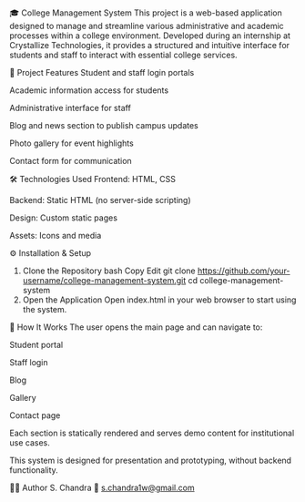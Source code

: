 🎓 College Management System
This project is a web-based application designed to manage and streamline various administrative and academic processes within a college environment. Developed during an internship at Crystallize Technologies, it provides a structured and intuitive interface for students and staff to interact with essential college services.

📌 Project Features
Student and staff login portals

Academic information access for students

Administrative interface for staff

Blog and news section to publish campus updates

Photo gallery for event highlights

Contact form for communication

🛠️ Technologies Used
Frontend: HTML, CSS

Backend: Static HTML (no server-side scripting)

Design: Custom static pages

Assets: Icons and media

⚙️ Installation & Setup
1. Clone the Repository
bash
Copy
Edit
git clone https://github.com/your-username/college-management-system.git
cd college-management-system
2. Open the Application
Open index.html in your web browser to start using the system.

🧪 How It Works
The user opens the main page and can navigate to:

Student portal

Staff login

Blog

Gallery

Contact page

Each section is statically rendered and serves demo content for institutional use cases.

This system is designed for presentation and prototyping, without backend functionality.

👨‍💻 Author
S. Chandra
📧 s.chandra1w@gmail.com
